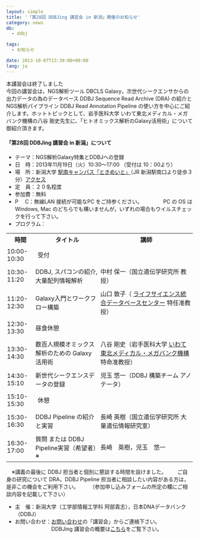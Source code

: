 ```yaml
---
layout: simple
title: '「第28回 DDBJing 講習会 in 新潟」開催のお知らせ'
category: news
db:
  - ddbj

tags:
  - お知らせ

date: 2013-10-07T13:39:00+09:00
lang: ja
---
```


<div class="bgc_orange"> 本講習会は終了しました</div>今回の講習会は，NGS解析ツール DBCLS Galaxy，次世代シークエンサからの出力データの為のデータベース DDBJ Sequence Read Archive (DRA) の紹介とNGS解析パイプライン DDBJ Read Annotation Pipeline の使い方を中心にご紹介します。ホットトピックとして、岩手医科大学 いわて東北メディカル・メガバンク機構の八谷 剛史先生に、「ヒトオミックス解析のGalaxy活用術」について御紹介頂きます。

<h4><a name="about">「第28回 DDBJing 講習会 in 新潟」について</a></h4>

<ul class="d-triangle">
    <li>テーマ：NGS解析Galaxy特集とDDBJへの登録</li>
    <li>日　時：2013年11月19日（火）10:30～17:00 （受付は 10：00より）</li>
    <li>場　所：新潟大学 <a href="http://www1.niigata-u.ac.jp/tokimate/outline.html">駅南キャンパス「ときめいと」</a>（JR 新潟駅南口より徒歩３分）<a href="http://www1.niigata-u.ac.jp/tokimate/ddbj-access.html">アクセス</a></li>
    <li>定　員：２０名程度</li>
    <li>参加費：無料</li>
    <li>P　 C：無線LAN 接続が可能なPC をご持参ください。<span style="margin-left: 4em;">PC の OS は Windows, Mac のどちらでも構いませんが，いずれの場合もウイルスチェックを行って下さい。</span></li>
    <li>プログラム：</li>
</ul>

<table class="t07">
    <tbody>
        <tr>
            <th> 時間</th>
            <th> タイトル</th>
            <th> 講師</th>
        </tr>
        <tr>
            <td style="padding: 6px 2px;">10:00-10:30</td>
            <td colspan="2">受付</td>
        </tr>
        <tr>
            <td style="padding: 6px 2px;">10:30-11:20</td>
            <td style="padding: 6px 2px;">DDBJ, スパコンの紹介, 大量配列情報解析</td>
            <td style="padding: 6px 2px;">中村 保一（国立遺伝学研究所 教授）</td>
        </tr>
        <tr>
            <td style="padding: 6px 2px;">11:20-12:30</td>
            <td style="padding: 6px 2px;">Galaxy入門とワークフロー構築</td>
            <td style="padding: 6px 2px;">山口 敦子（ <a href="http://dbcls.rois.ac.jp/" target="_blank">ライフサイエンス統合データベースセンター</a> 特任准教授）</td>
        </tr>
        <tr>
            <td style="padding: 6px 2px;">12:30-13:30</td>
            <td colspan="2" style="padding: 6px 2px;"> 昼食休憩</td>
        </tr>
        <tr>
            <td style="padding: 6px 2px;">13:30-14:30</td>
            <td style="padding: 6px 2px;">数百人規模オミックス解析のための Galaxy 活用術</td>
            <td style="padding: 6px 2px;">八谷 剛史（岩手医科大学 <a href="http://iwate-megabank.org/" target="_blank">いわて東北メディカル・メガバンク機構</a> 特命准教授）</td>
        </tr>
        <tr>
            <td style="padding: 6px 2px;">14:30-15:10</td>
            <td style="padding: 6px 2px;">新世代シークエンスデータの登録</td>
            <td style="padding: 6px 2px;">児玉 悠一（DDBJ 構築チーム アノテータ） </td>
        </tr>
        <tr>
            <td style="padding: 6px 2px;">15:10-15:30</td>
            <td colspan="2">休憩</td>
        </tr>
        <tr>
            <td style="padding: 6px 2px;">15:30-16:30</td>
            <td style="padding: 6px 2px;">DDBJ Pipeline の紹介と実習</td>
            <td style="padding: 6px 2px;">長崎 英樹（国立遺伝学研究所 大量遺伝情報研究室）</td>
        </tr>
        <tr>
            <td style="padding: 6px 2px;">16:30-17:00</td>
            <td style="padding: 6px 2px;">質問 または DDBJ Pipeline実習（希望者）※ </td>
            <td style="padding: 6px 2px;"> 長崎　英樹，児玉　悠一</td>
        </tr>
    </tbody>
</table><span style="margin-left: 15px">※講義の最後に DDBJ 担当者と個別に懇談する時間を設けました。</span> <span style="margin-left: 25px"> ご自身の研究について DRA，DDBJ Pipeline 担当者に相談したい内容がある方は，是非この機会をご利用下さい。</span> <span style="margin-left: 25px"> （参加申し込みフォームの所定の欄にご相談内容を記載して下さい）</span>

<ul class="d-triangle">
    <li>主　催：新潟大学（工学部情報工学科 阿部貴志），日本DNAデータバンク（DDBJ）</li>
    <li>お問い合わせ：<a href="/address.html#to-ddbj">お問い合わせ</a>の「講習会」からご連絡下さい。<span style="margin-left:7em">DDBJing 講習会の概要は<a href="/activities/index.html">こちら</a>をご覧下さい。</span></li>
</ul>
<!--<h4><a name="apply">「第28回 DDBJing 講習会 in 新潟」参加申し込みフォーム</a></h4><form  name="form"action="/cgi-bin/ddbjing-28.pl" method="post" onsubmit="return check()"><table class="table_toumei"><tbody><tr><td><font color="#ff0000">*</font>氏　　名：</td><td><input id="text_input" type="text" name="name" size="30"></td></tr><tr><td>よみがな：</td><td><input id="text_input" type="text" name="yomigana" size="30"></td></tr><tr><td><font color="#ff0000">*</font>メールアドレス：</td><td><input id="text_input" type="text" name="email" size="30"><font size="2"> （半角）（ DDBJing 講習会係からの連絡をお送りします）</font></td></tr><tr><td><font color="#ff0000">*</font>電話番号：</td><td><input id="text_input" type="text" name="phone"><font size="2"> （半角）</font>（緊急連絡時に使用します）</td></tr><tr><td><font color="#ff0000">*</font>所　　属：</td><td><input id="text_input" type="text" name="dep_1" size="60"></td></tr><tr><td>研究室名，部署名：</td><td><input id="text_input" type="text" name="dep_2" size="60"></td></tr><tr><td>所属先の住所：</td><td>〒<input id="text_input" type="text" name="zip"><font size="2"> （半角）</font></td></tr><tr><td></td><td><input id="text_input" type="text" name="address_1" size="60"></td></tr><tr><td></td><td><input id="text_input" type="text" name="address_2" size="60"></td></tr><tr><td>職　　名：</td><td><INPUT TYPE="radio" NAME="shokumei" VALUE="shokumei_1"> 会社員　　　<INPUT TYPE="radio" NAME="shokumei" VALUE="shokumei_2"> 教職員　　　<INPUT TYPE="radio" NAME="shokumei" VALUE="shokumei_3"> 研究員　　　<INPUT TYPE="radio" NAME="shokumei" VALUE="shokumei_4"> ポスドク<br><INPUT TYPE="radio" NAME="shokumei" VALUE="shokumei_5"> 大学院博士課程　　<INPUT TYPE="radio" NAME="shokumei" VALUE="shokumei_6"> 大学院修士課程　　<INPUT TYPE="radio" NAME="shokumei" VALUE="shokumei_7"> 学部生　　<INPUT TYPE="radio" NAME="shokumei" VALUE="shokumei_8"> その他</td></tr><tr><td>所属分野：<br>（複数回答可）</td><td><INPUT TYPE="checkbox" NAME="field_1" VALUE="yes"> 生物　　<INPUT TYPE="checkbox" NAME="field_2" VALUE="yes"> 薬学　　<INPUT TYPE="checkbox" NAME="field_3" VALUE="yes"> 農学　　<INPUT TYPE="checkbox" NAME="field_4" VALUE="yes"> 化学　　<INPUT TYPE="checkbox" NAME="field_5" VALUE="yes"> 基礎医学　　<INPUT TYPE="checkbox" NAME="field_6" VALUE="yes"> 臨床医学　<INPUT TYPE="checkbox" NAME="field_7" VALUE="yes"> 工学<br><INPUT TYPE="checkbox" NAME="field_8" VALUE="yes"> 物理　　<INPUT TYPE="checkbox" NAME="field_9" VALUE="yes"> 数学　　<INPUT  TYPE="checkbox" NAME="field_10" VALUE="yes"> 情報　　<INPUT TYPE="checkbox" NAME="field_11" VALUE="yes"> バイオインフォマティクス</td></tr><tr><td>研究分野：<br>（複数回答可）</td><td><INPUT  TYPE="checkbox" NAME="field_13" VALUE="yes"> コンピュータ　　<INPUT  TYPE="checkbox" NAME="field_14" VALUE="yes"> 実験　　<INPUT  TYPE="checkbox" NAME="field_15" VALUE="yes"> DNA/RNA　　<INPUT  TYPE="checkbox" NAME="field_16" VALUE="yes"> タンパク質/アミノ酸<INPUT  TYPE="checkbox" NAME="field_17" VALUE="yes"> 微生物　　<INPUT  TYPE="checkbox" NAME="field_18" VALUE="yes"> 動物　　<INPUT TYPE="checkbox" NAME="field_19" VALUE="yes"> 植物　　<INPUT  TYPE="checkbox" NAME="field_20" VALUE="yes"> その他</td></tr></tbody></table><table class="table_toumei"><tr><td><B>1.</B> ご自身の研究に関して，DRA または DDBJ Pipeline 担当者に直接質問，相談したいことがありましたらご記入下さい。<br><span style="margin-left:1em;">講習会当日に，担当者が対応致します。</span></td></tr> <tr><td><textarea  name="q8"  rows = "8" cols = "100"></textarea></td></tr><tr><td><B>2.</B> 今回の DDBJing 講習会で学びたいこと，NGS 解析全般でお困りのことやご要望がありましたらお聞かせください。</td></tr> <tr><td><textarea  name="q9"  rows = "8" cols = "100"></textarea></td></tr></table>    <table class="table_toumei">        <tr>            <td id="td_input" >                <input type="submit" value="送信" >  <input type="reset" value="取り消し">            </td>        </tr>        <tr>            <td id="td_input" style="border: solid  0px #ffffff;" colspan="2">                講習会についての連絡は，入力されたメールアドレス宛に送信いたします。<br>そのため, <a href="/notice/non-spam-j.html">DDBJ からのメールを迷惑メールとしないように設定</a> をお願いいたします。            </td>        </tr>    </table></form>-->
